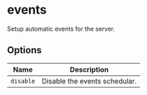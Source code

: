 # events

Setup automatic events for the server.

## Options

| Name      | Description                   |
| --------- | ----------------------------- |
| `disable` | Disable the events schedular. |
